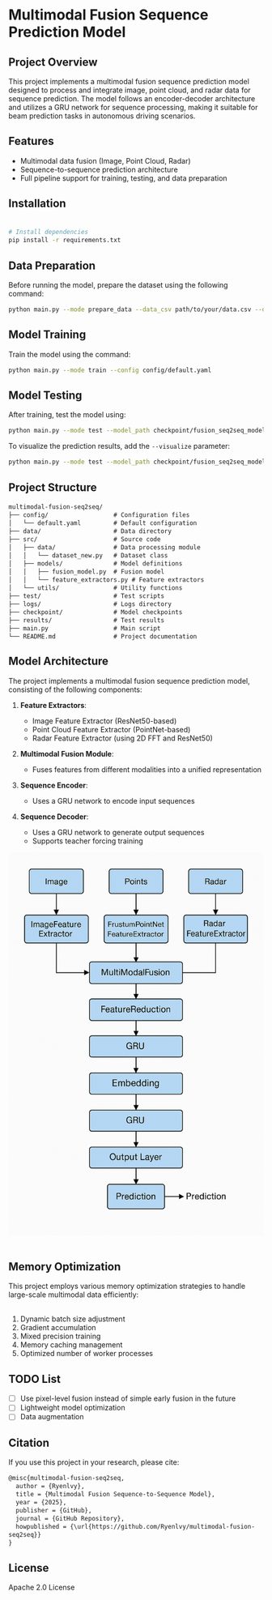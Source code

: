 # Multimodal Fusion Sequence Prediction Model

## Project Overview

This project implements a multimodal fusion sequence prediction model designed to process and integrate image, point cloud, and radar data for sequence prediction.
 The model follows an encoder-decoder architecture and utilizes a GRU network for sequence processing, making it suitable for beam prediction tasks in autonomous driving scenarios.

## Features

- Multimodal data fusion (Image, Point Cloud, Radar)
- Sequence-to-sequence prediction architecture
- Full pipeline support for training, testing, and data preparation

## Installation

```bash

# Install dependencies
pip install -r requirements.txt
```

## Data Preparation

Before running the model, prepare the dataset using the following command:

```bash
python main.py --mode prepare_data --data_csv path/to/your/data.csv --output_dir ./prepared_data
```

## Model Training

Train the model using the command:

```bash
python main.py --mode train --config config/default.yaml
```

## Model Testing

After training, test the model using:

```bash
python main.py --mode test --model_path checkpoint/fusion_seq2seq_model.pth --results_dir results
```

To visualize the prediction results, add the `--visualize` parameter:

```bash
python main.py --mode test --model_path checkpoint/fusion_seq2seq_model.pth --results_dir results --visualize --num_vis_samples 5
```

## Project Structure

```
multimodal-fusion-seq2seq/
├── config/                  # Configuration files
│   └── default.yaml         # Default configuration
├── data/                    # Data directory
├── src/                     # Source code
│   ├── data/                # Data processing module
│   │   └── dataset_new.py   # Dataset class
│   ├── models/              # Model definitions
│   │   ├── fusion_model.py  # Fusion model
│   │   └── feature_extractors.py # Feature extractors
│   └── utils/               # Utility functions
├── test/                    # Test scripts
├── logs/                    # Logs directory
├── checkpoint/              # Model checkpoints
├── results/                 # Test results
├── main.py                  # Main script
└── README.md                # Project documentation
```

## Model Architecture

The project implements a multimodal fusion sequence prediction model, consisting of the following components:

1. **Feature Extractors**:
   - Image Feature Extractor (ResNet50-based)
   - Point Cloud Feature Extractor (PointNet-based)
   - Radar Feature Extractor (using 2D FFT and ResNet50)

2. **Multimodal Fusion Module**:
   - Fuses features from different modalities into a unified representation

3. **Sequence Encoder**:
   - Uses a GRU network to encode input sequences

4. **Sequence Decoder**:
   - Uses a GRU network to generate output sequences
   - Supports teacher forcing training

![model](img/model.png)                                            

## Memory Optimization

This project employs various memory optimization strategies to handle large-scale multimodal data efficiently:                                                                                                                            

1. Dynamic batch size adjustment
2. Gradient accumulation
3. Mixed precision training
4. Memory caching management  
5. Optimized number of worker processes

## TODO List

- [ ] Use pixel-level fusion instead of simple early fusion in the future  
- [ ] Lightweight model optimization  
- [ ] Data augmentation
## Citation

If you use this project in your research, please cite:  

```
@misc{multimodal-fusion-seq2seq,
  author = {Ryenlvy},
  title = {Multimodal Fusion Sequence-to-Sequence Model},
  year = {2025},  
  publisher = {GitHub},
  journal = {GitHub Repository},
  howpublished = {\url{https://github.com/Ryenlvy/multimodal-fusion-seq2seq}}    
}
```

## License

Apache 2.0 License
